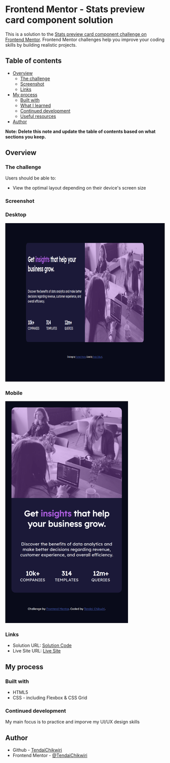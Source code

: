 # Frontend Mentor - Stats preview card component solution

This is a solution to the [Stats preview card component challenge on Frontend Mentor](https://www.frontendmentor.io/challenges/stats-preview-card-component-8JqbgoU62). Frontend Mentor challenges help you improve your coding skills by building realistic projects. 

## Table of contents

- [Overview](#overview)
  - [The challenge](#the-challenge)
  - [Screenshot](#screenshot)
  - [Links](#links)
- [My process](#my-process)
  - [Built with](#built-with)
  - [What I learned](#what-i-learned)
  - [Continued development](#continued-development)
  - [Useful resources](#useful-resources)
- [Author](#author)

**Note: Delete this note and update the table of contents based on what sections you keep.**

## Overview

### The challenge

Users should be able to:

- View the optimal layout depending on their device's screen size

### Screenshot
### Desktop
<img src="./screenshots/desktop.png" height="500">


### Mobile
<img src="./screenshots/mobile.png" height="700">


### Links

- Solution URL: [Solution Code](https://github.com/TendaiChikwiri/Stats-Preview-Card)
- Live Site URL: [Live Site](https://clever-montalcini-25814b.netlify.app/)

## My process

### Built with

- HTML5
- CSS - including Flexbox & CSS Grid


### Continued development

My main focus is to practice and imporve my UI/UX design skills

## Author

- Github - [TendaiChikwiri](https://github.com/TendaiChikwiri)
- Frontend Mentor - [@TendaiChikwiri](https://www.frontendmentor.io/profile/TendaiChikwiri)

